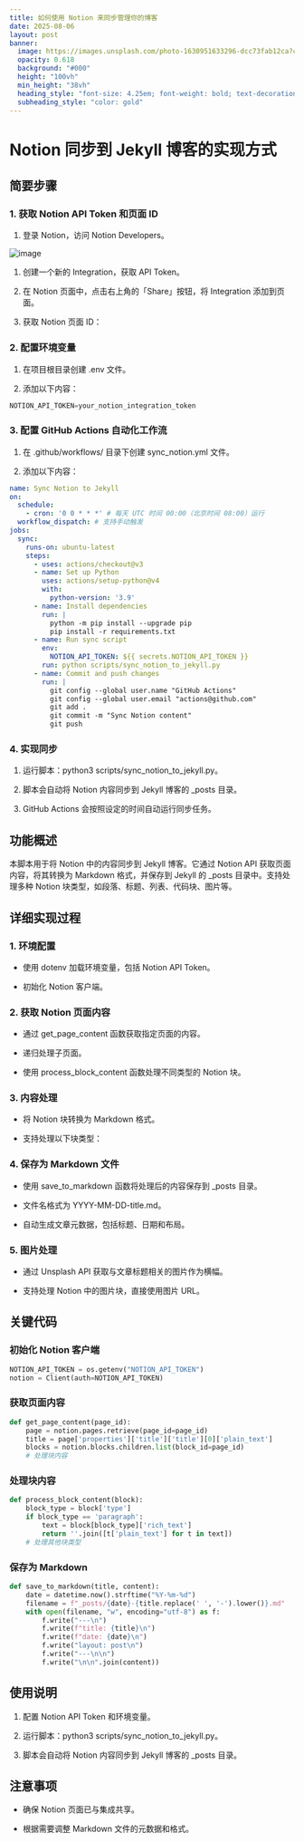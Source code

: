 ```yaml
---
title: 如何使用 Notion 来同步管理你的博客
date: 2025-08-06
layout: post
banner:
  image: https://images.unsplash.com/photo-1630951633296-dcc73fab12ca?crop=entropy&cs=tinysrgb&fit=max&fm=jpg&ixid=M3w2OTIwMzJ8MHwxfHJhbmRvbXx8fHx8fHx8fDE3NTQ0NjIyNzF8&ixlib=rb-4.1.0&q=80&w=1080
  opacity: 0.618
  background: "#000"
  height: "100vh"
  min_height: "38vh"
  heading_style: "font-size: 4.25em; font-weight: bold; text-decoration: underline"
  subheading_style: "color: gold"
---
```


# Notion 同步到 Jekyll 博客的实现方式

## 简要步骤

### 1. 获取 Notion API Token 和页面 ID

1. 登录 Notion，访问 Notion Developers。

![image](https://prod-files-secure.s3.us-west-2.amazonaws.com/a7a0cc5a-89b9-4cda-8686-1fba0ca52f40/d19c1afe-dea5-4312-9333-786b0ba83054/image.png?X-Amz-Algorithm=AWS4-HMAC-SHA256&X-Amz-Content-Sha256=UNSIGNED-PAYLOAD&X-Amz-Credential=ASIAZI2LB466UEHV7ZH6%2F20250806%2Fus-west-2%2Fs3%2Faws4_request&X-Amz-Date=20250806T063750Z&X-Amz-Expires=3600&X-Amz-Security-Token=IQoJb3JpZ2luX2VjEDYaCXVzLXdlc3QtMiJHMEUCIQCMmE04s%2Bgzv1b3EtC9LxR1c7KBbMBgm%2BXAs5GkwDBUvAIgBTCXCuXymb58EM9e374KcIrrnaZfMYrpugQMOdAs9m0q%2FwMIbhAAGgw2Mzc0MjMxODM4MDUiDPBABN94WJKT9ej6uSrcA0mLs2wEDkyihKiYTRGyLYBz3voLasSh%2FWh1tVLzW6uzVIQRCZh3ug1wdxxVaVm7V9GF5psqIYoG8rD1opc%2FDt1YIsDKh7xae3McxzsiBIV3mTTYldZNeiGkzu4ObhTFBoUXuguj8NIPYG0GII2h7OjzCXmfzSINJ6ekAJNXZktZi731Hx7zquHuu%2BqFtzqCPDcQjNtlpjXljx%2BATa4HR7Tq%2BBKgFPo3KAtKW979bJDCZSLiiDvMgxoGMuQLwsffjGDe6OEsQq9lp8atUxLeqDVd4vlLhQdJG4ct%2FihQ92c%2BLnLi3Wu308hKirLM8CspLku%2BAHhMRH4XNlnFUs6Sv8oDOxAz57cDy4eHw5N40eP0NxDBifwFajUKYl4%2BO5WAZ4ycJ5ZUkI9B543GTT2Ii%2FgtYS%2FxqhfNB6gXz8qIl9YVEnJAzu4cyyXuq033%2F%2Bkd%2FevwYIS4xZ%2BhnIChBHi3UcoVtwVmLb940tT%2BuInsHG0%2FJDHVDsJacPRtdEXgkAiXVj8faFEfUsr%2Bn6RtR%2FqDuDV6p5luLrMRttIjEqO0wxT5ReZNcCgd1w6PQDnbM1mvT%2BYJMWLp%2B0J0jbzQWA0WUjGokrJy2LmjAWcLOP%2FzwbiiHdtssJ7wGP8H0kQbMLHLy8QGOqUB87s%2BBSJ58%2Fz9KJ%2B0s%2BqjFTasoSY9JOv6Py7TNX5CHhuoUApAQ9Y%2FdS%2Bx9x%2BkTdEBRgPln9ffmeG5kAU3FTaYJ9%2BP%2Bgs2Pm%2F5APZK6BAdggmGPJPnUCrs1khsO5InVeJlJKiCaqDKg%2BFU7GcT4JtGC%2Bvwt590NLHnsJ28Ld%2FQDoOI6J%2FVYoKJ2yKDQpKmddAzjMZe5lgQRx35bI%2FeJKQLdE767JNh&X-Amz-Signature=2acd6c61958a5bf13ddf49094e82c0a7d0452d7539c1bda029860d2561ad6ee8&X-Amz-SignedHeaders=host&x-amz-checksum-mode=ENABLED&x-id=GetObject)

1. 创建一个新的 Integration，获取 API Token。

1. 在 Notion 页面中，点击右上角的「Share」按钮，将 Integration 添加到页面。

1. 获取 Notion 页面 ID：


### 2. 配置环境变量

1. 在项目根目录创建 .env 文件。

1. 添加以下内容：

```javascript
NOTION_API_TOKEN=your_notion_integration_token
```

### 3. 配置 GitHub Actions 自动化工作流

1. 在 .github/workflows/ 目录下创建 sync_notion.yml 文件。

1. 添加以下内容：

```yaml
name: Sync Notion to Jekyll
on:
  schedule:
    - cron: '0 0 * * *' # 每天 UTC 时间 00:00（北京时间 08:00）运行
  workflow_dispatch: # 支持手动触发
jobs:
  sync:
    runs-on: ubuntu-latest
    steps:
      - uses: actions/checkout@v3
      - name: Set up Python
        uses: actions/setup-python@v4
        with:
          python-version: '3.9'
      - name: Install dependencies
        run: |
          python -m pip install --upgrade pip
          pip install -r requirements.txt
      - name: Run sync script
        env:
          NOTION_API_TOKEN: ${{ secrets.NOTION_API_TOKEN }}
        run: python scripts/sync_notion_to_jekyll.py
      - name: Commit and push changes
        run: |
          git config --global user.name "GitHub Actions"
          git config --global user.email "actions@github.com"
          git add .
          git commit -m "Sync Notion content"
          git push
```

### 4. 实现同步

1. 运行脚本：python3 scripts/sync_notion_to_jekyll.py。

1. 脚本会自动将 Notion 内容同步到 Jekyll 博客的 _posts 目录。

1. GitHub Actions 会按照设定的时间自动运行同步任务。

## 功能概述

本脚本用于将 Notion 中的内容同步到 Jekyll 博客。它通过 Notion API 获取页面内容，将其转换为 Markdown 格式，并保存到 Jekyll 的 _posts 目录中。支持处理多种 Notion 块类型，如段落、标题、列表、代码块、图片等。

## 详细实现过程

### 1. 环境配置

- 使用 dotenv 加载环境变量，包括 Notion API Token。

- 初始化 Notion 客户端。

### 2. 获取 Notion 页面内容

- 通过 get_page_content 函数获取指定页面的内容。

- 递归处理子页面。

- 使用 process_block_content 函数处理不同类型的 Notion 块。

### 3. 内容处理

- 将 Notion 块转换为 Markdown 格式。

- 支持处理以下块类型：


### 4. 保存为 Markdown 文件

- 使用 save_to_markdown 函数将处理后的内容保存到 _posts 目录。

- 文件名格式为 YYYY-MM-DD-title.md。

- 自动生成文章元数据，包括标题、日期和布局。

### 5. 图片处理

- 通过 Unsplash API 获取与文章标题相关的图片作为横幅。

- 支持处理 Notion 中的图片块，直接使用图片 URL。

## 关键代码

### 初始化 Notion 客户端

```python
NOTION_API_TOKEN = os.getenv("NOTION_API_TOKEN")
notion = Client(auth=NOTION_API_TOKEN)
```

### 获取页面内容

```python
def get_page_content(page_id):
    page = notion.pages.retrieve(page_id=page_id)
    title = page['properties']['title']['title'][0]['plain_text']
    blocks = notion.blocks.children.list(block_id=page_id)
    # 处理块内容
```

### 处理块内容

```python
def process_block_content(block):
    block_type = block['type']
    if block_type == 'paragraph':
        text = block[block_type]['rich_text']
        return ''.join([t['plain_text'] for t in text])
    # 处理其他块类型
```

### 保存为 Markdown

```python
def save_to_markdown(title, content):
    date = datetime.now().strftime("%Y-%m-%d")
    filename = f"_posts/{date}-{title.replace(' ', '-').lower()}.md"
    with open(filename, "w", encoding="utf-8") as f:
        f.write("---\n")
        f.write(f"title: {title}\n")
        f.write(f"date: {date}\n")
        f.write("layout: post\n")
        f.write("---\n\n")
        f.write("\n\n".join(content))
```

## 使用说明

1. 配置 Notion API Token 和环境变量。

1. 运行脚本：python3 scripts/sync_notion_to_jekyll.py。

1. 脚本会自动将 Notion 内容同步到 Jekyll 博客的 _posts 目录。

## 注意事项

- 确保 Notion 页面已与集成共享。

- 根据需要调整 Markdown 文件的元数据和格式。